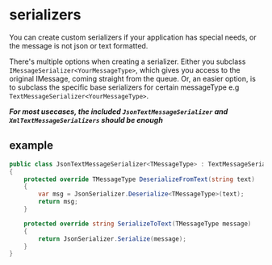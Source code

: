 ﻿# serializers

You can create custom serializers if your application has special needs, or the message is not json or text formatted.

There's multiple options when creating a serializer. Either you subclass `IMessageSerializer<YourMessageType>`, which
gives you access to the original IMessage, coming straight from the queue. Or, an easier option, is to subclass the
specific base serializers for certain messageType e.g `TextMessageSerializer<YourMessageType>`.

***For most usecases, the included `JsonTextMessageSerializer` and `XmlTextMessageSerializers` should be enough***

## example

```csharp
public class JsonTextMessageSerializer<TMessageType> : TextMessageSerializer<TMessageType>
{
    protected override TMessageType DeserializeFromText(string text)
    {
        var msg = JsonSerializer.Deserialize<TMessageType>(text);
        return msg;
    }

    protected override string SerializeToText(TMessageType message)
    {
        return JsonSerializer.Serialize(message);
    }
}
```
